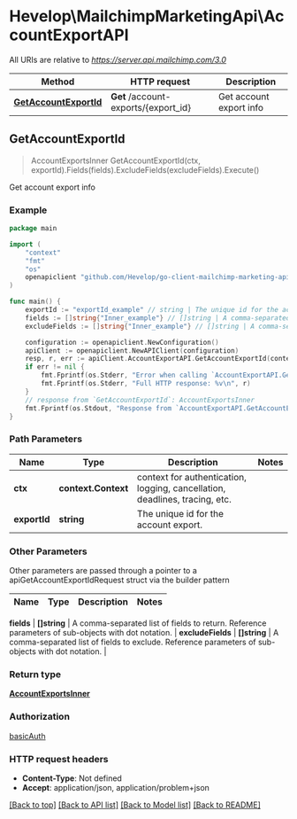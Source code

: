# Hevelop\MailchimpMarketingApi\AccountExportAPI

All URIs are relative to *https://server.api.mailchimp.com/3.0*

Method | HTTP request | Description
------------- | ------------- | -------------
[**GetAccountExportId**](AccountExportAPI.md#GetAccountExportId) | **Get** /account-exports/{export_id} | Get account export info



## GetAccountExportId

> AccountExportsInner GetAccountExportId(ctx, exportId).Fields(fields).ExcludeFields(excludeFields).Execute()

Get account export info



### Example

```go
package main

import (
	"context"
	"fmt"
	"os"
	openapiclient "github.com/Hevelop/go-client-mailchimp-marketing-api"
)

func main() {
	exportId := "exportId_example" // string | The unique id for the account export.
	fields := []string{"Inner_example"} // []string | A comma-separated list of fields to return. Reference parameters of sub-objects with dot notation. (optional)
	excludeFields := []string{"Inner_example"} // []string | A comma-separated list of fields to exclude. Reference parameters of sub-objects with dot notation. (optional)

	configuration := openapiclient.NewConfiguration()
	apiClient := openapiclient.NewAPIClient(configuration)
	resp, r, err := apiClient.AccountExportAPI.GetAccountExportId(context.Background(), exportId).Fields(fields).ExcludeFields(excludeFields).Execute()
	if err != nil {
		fmt.Fprintf(os.Stderr, "Error when calling `AccountExportAPI.GetAccountExportId``: %v\n", err)
		fmt.Fprintf(os.Stderr, "Full HTTP response: %v\n", r)
	}
	// response from `GetAccountExportId`: AccountExportsInner
	fmt.Fprintf(os.Stdout, "Response from `AccountExportAPI.GetAccountExportId`: %v\n", resp)
}
```

### Path Parameters


Name | Type | Description  | Notes
------------- | ------------- | ------------- | -------------
**ctx** | **context.Context** | context for authentication, logging, cancellation, deadlines, tracing, etc.
**exportId** | **string** | The unique id for the account export. | 

### Other Parameters

Other parameters are passed through a pointer to a apiGetAccountExportIdRequest struct via the builder pattern


Name | Type | Description  | Notes
------------- | ------------- | ------------- | -------------

 **fields** | **[]string** | A comma-separated list of fields to return. Reference parameters of sub-objects with dot notation. | 
 **excludeFields** | **[]string** | A comma-separated list of fields to exclude. Reference parameters of sub-objects with dot notation. | 

### Return type

[**AccountExportsInner**](AccountExportsInner.md)

### Authorization

[basicAuth](../README.md#basicAuth)

### HTTP request headers

- **Content-Type**: Not defined
- **Accept**: application/json, application/problem+json

[[Back to top]](#) [[Back to API list]](../README.md#documentation-for-api-endpoints)
[[Back to Model list]](../README.md#documentation-for-models)
[[Back to README]](../README.md)

